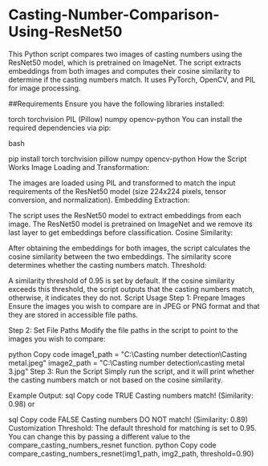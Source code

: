 # Casting-Number-Comparison-Using-ResNet50

This Python script compares two images of casting numbers using the ResNet50 model, which is pretrained on ImageNet. The script extracts embeddings from both images and computes their cosine similarity to determine if the casting numbers match. It uses PyTorch, OpenCV, and PIL for image processing.

##Requirements
Ensure you have the following libraries installed:

torch
torchvision
PIL (Pillow)
numpy
opencv-python
You can install the required dependencies via pip:

bash

pip install torch torchvision pillow numpy opencv-python
How the Script Works
Image Loading and Transformation:

The images are loaded using PIL and transformed to match the input requirements of the ResNet50 model (size 224x224 pixels, tensor conversion, and normalization).
Embedding Extraction:

The script uses the ResNet50 model to extract embeddings from each image. The ResNet50 model is pretrained on ImageNet and we remove its last layer to get embeddings before classification.
Cosine Similarity:

After obtaining the embeddings for both images, the script calculates the cosine similarity between the two embeddings. The similarity score determines whether the casting numbers match.
Threshold:

A similarity threshold of 0.95 is set by default. If the cosine similarity exceeds this threshold, the script outputs that the casting numbers match, otherwise, it indicates they do not.
Script Usage
Step 1: Prepare Images
Ensure the images you wish to compare are in JPEG or PNG format and that they are stored in accessible file paths.

Step 2: Set File Paths
Modify the file paths in the script to point to the images you wish to compare:

python
Copy code
image1_path = "C:\\Casting number detection\\Casting metal.jpeg"
image2_path = "C:\\Casting number detection\\casting metal 3.jpg"
Step 3: Run the Script
Simply run the script, and it will print whether the casting numbers match or not based on the cosine similarity.

Example Output:
sql
Copy code
TRUE Casting numbers match! (Similarity: 0.98)
or

sql
Copy code
FALSE Casting numbers DO NOT match! (Similarity: 0.89)
Customization
Threshold: The default threshold for matching is set to 0.95. You can change this by passing a different value to the compare_casting_numbers_resnet function.
python
Copy code
compare_casting_numbers_resnet(img1_path, img2_path, threshold=0.90)

